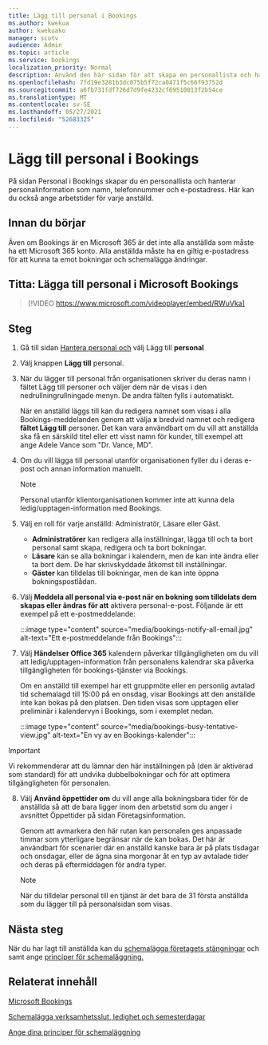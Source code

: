 ```yaml
---
title: Lägg till personal i Bookings
ms.author: kwekua
author: kwekuako
manager: scotv
audience: Admin
ms.topic: article
ms.service: bookings
localization_priority: Normal
description: Använd den här sidan för att skapa en personallista och hantera personalinformation som namn, telefonnummer och e-postadress.
ms.openlocfilehash: 7fd19e3281b3dc075b5f72ca0471f5c66f93752d
ms.sourcegitcommit: a6fb731fdf726d7d9fe4232cf69510013f2b54ce
ms.translationtype: MT
ms.contentlocale: sv-SE
ms.lasthandoff: 05/27/2021
ms.locfileid: "52683325"
---
```

# <a name="add-staff-to-bookings"></a>Lägg till personal i Bookings

På sidan Personal i Bookings skapar du en personallista och hanterar personalinformation som namn, telefonnummer och e-postadress. Här kan du också ange arbetstider för varje anställd.

## <a name="before-you-begin"></a>Innan du börjar

Även om Bookings är en Microsoft 365 är det inte alla anställda som måste ha ett Microsoft 365 konto. Alla anställda måste ha en giltig e-postadress för att kunna ta emot bokningar och schemalägga ändringar.

## <a name="watch-add-your-staff-in-microsoft-bookings"></a>Titta: Lägga till personal i Microsoft Bookings

> [!VIDEO https://www.microsoft.com/videoplayer/embed/RWuVka]

## <a name="steps"></a>Steg

1. Gå till sidan [Hantera personal och](https://outlook.office.com/bookings/staff) välj Lägg till **personal**

2. Välj knappen **Lägg till** personal.

3. När du lägger till personal från organisationen  skriver du deras namn i fältet Lägg till personer och väljer dem när de visas i den nedrullningrullningade menyn. De andra fälten fylls i automatiskt.

    När en anställd läggs till kan du redigera namnet som visas i alla Bookings-meddelanden genom att välja **x** bredvid namnet och redigera **fältet Lägg till** personer. Det kan vara användbart om du vill att anställda ska få en särskild titel eller ett visst namn för kunder, till exempel att ange Adele Vance som "Dr. Vance, MD".

4. Om du vill lägga till personal utanför organisationen fyller du i deras e-post och annan information manuellt.

    > [!NOTE]
    > Personal utanför klientorganisationen kommer inte att kunna dela ledig/upptagen-information med Bookings.

5. Välj en roll för varje anställd: Administratör, Läsare eller Gäst.
    - **Administratörer** kan redigera alla inställningar, lägga till och ta bort personal samt skapa, redigera och ta bort bokningar.
    - **Läsare** kan se alla bokningar i kalendern, men de kan inte ändra eller ta bort dem. De har skrivskyddade åtkomst till inställningar.
    - **Gäster** kan tilldelas till bokningar, men de kan inte öppna bokningspostlådan.

6. Välj **Meddela all personal via e-post när en bokning som tilldelats dem skapas eller ändras för att** aktivera personal-e-post. Följande är ett exempel på ett e-postmeddelande:

    :::image type="content" source="media/bookings-notify-all-email.jpg" alt-text="Ett e-postmeddelande från Bookings":::

7. Välj **Händelser Office 365** kalendern påverkar tillgängligheten om du vill att ledig/upptagen-information från personalens kalendrar ska påverka tillgängligheten för bookings-tjänster via Bookings.

    Om en anställd till exempel har ett gruppmöte eller en personlig avtalad tid schemalagd till 15:00 på en onsdag, visar Bookings att den anställde inte kan bokas på den platsen. Den tiden visas som upptagen eller preliminär i kalendervyn i Bookings, som i exemplet nedan.

    :::image type="content" source="media/bookings-busy-tentative-view.jpg" alt-text="En vy av en Bookings-kalender":::

> [!IMPORTANT]
> Vi rekommenderar att du lämnar den här inställningen på (den är aktiverad som standard) för att undvika dubbelbokningar och för att optimera tillgängligheten för personalen.

8. Välj **Använd öppettider om** du vill ange alla bokningsbara tider för de anställda  så att de bara ligger inom den arbetstid som du anger i avsnittet Öppettider på sidan Företagsinformation.

    Genom att avmarkera den här rutan kan personalen ges anpassade timmar som ytterligare begränsar när de kan bokas. Det här är användbart för scenarier där en anställd kanske bara är på plats tisdagar och onsdagar, eller de ägna sina morgonar åt en typ av avtalade tider och deras på eftermiddagen för andra typer.

    > [!NOTE]
    > När du tilldelar personal till en tjänst är det bara de 31 första anställda som du lägger till på personalsidan som visas.

## <a name="next-steps"></a>Nästa steg

När du har lagt till anställda kan du [schemalägga företagets stängningar](schedule-closures-time-off-vacation.md) och samt ange [principer för schemaläggning.](set-scheduling-policies.md)

## <a name="related-content"></a>Relaterat innehåll

[Microsoft Bookings](bookings-overview.md)

[Schemalägga verksamhetsslut, ledighet och semesterdagar](schedule-closures-time-off-vacation.md)

[Ange dina principer för schemaläggning](set-scheduling-policies.md)
